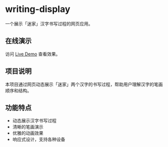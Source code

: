 # writing-display

一个展示「迷家」汉字书写过程的网页应用。

## 在线演示

访问 [Live Demo](https://mijia.closeai.moe) 查看效果。

## 项目说明

本项目通过网页动态展示「迷家」两个汉字的书写过程，帮助用户理解汉字的笔画顺序和结构。

## 功能特点

- 动态展示汉字书写过程
- 清晰的笔画演示
- 优雅的动画效果
- 响应式设计，支持各种设备
